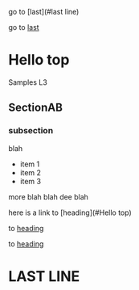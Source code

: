 go to [last](#last line)

go to [last](#last-line)

# Hello top
Samples
L3

## SectionAB

### subsection

blah

* item 1
* item 2
* item 3

more blah blah
dee blah

here is a link 
to [heading](#Hello top)

to [heading](#Hello-top)

to [heading](#hello-top)

# LAST LINE

